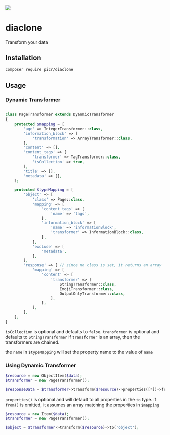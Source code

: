![](https://s3-us-west-2.amazonaws.com/picr-public/assets/api/diaclone.jpg)

# diaclone
Transform your data

## Installation

```bash
composer require picr/diaclone
```

## Usage

### Dynamic Transformer

```php

class PageTransformer extends DyanmicTransformer
{
    protected $mapping = [
        'age' => IntegerTransformer::class,
        'information_block' => [
            'transformation' => ArrayTransformer::class,
        ],
        'content' => [],
        'content_tags' => [
            'transformer' => TagTransformer::class,
            'isCollection' => true,
        ],
        'title' => [],
        'metadata' => [],
    ];
    
    protected $typeMapping = [
        'object' => [
            'class' => Page::class,
            'mapping' => [
                'content_tags' => [
                    'name' => 'tags',
                ],
                'information_block' => [
                    'name' => 'informationBlock',
                    'transformer' => InformationBlock::class,
                ],
            ],
            'exclude' => [
                'metadata',
            ],
        ],
        'response' => [ // since no class is set, it returns an array
            'mapping' => [
                'content' => [
                    'transformer' => [
                        StringTransformer::class, 
                        EmojiTransformer::class, 
                        OutputOnlyTransformer::class,
                    ],
                ],
            ],    
        ],
    ];
}
```

`isCollection` is optional and defaults to `false`.
`transformer` is optional and defaults to `StringTransformer`
if `transformer` is an array, then the transformers are chained.

the `name` in `$typeMapping` will set the property name to the value of `name`


### Using Dynamic Transformer
```php
$resource = new ObjectItem($data);
$transformer = new PageTransformer();

$responseData = $transformer->transform($resource)->properties([*])->from('object')->to('response');
```

`properties()` is optional and will default to all properties in the `to` type.
if `from()` is omitted, it assumes an array matching the properties in `$mapping` 

```php
$resource = new Item($data);
$transformer = new PageTransformer();

$object = $transformer->transform($resource)->to('object');
```